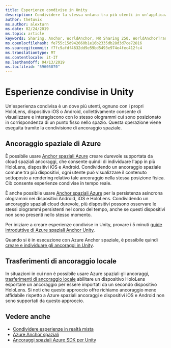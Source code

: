 ```yaml
---
title: Esperienze condivise in Unity
description: Condividere la stessa vntana tra più utenti in un'applicazione Unity.
author: thetuvix
ms.author: alexturn
ms.date: 02/24/2019
ms.topic: article
keywords: Sharing, Anchor, WorldAnchor, MR Sharing 250, WorldAnchorTransferBatch, SpatialPerception, Azure, Azure Spatial Anchors, ASA
ms.openlocfilehash: fe755c15d942660b1e16b2335db28d3d7ce72816
ms.sourcegitcommit: f7fc9afdf4632dd9e59bd5493e974e4fec412fc4
ms.translationtype: MT
ms.contentlocale: it-IT
ms.lasthandoff: 04/13/2019
ms.locfileid: "59605070"
---
```

# <a name="shared-experiences-in-unity"></a>Esperienze condivise in Unity

Un'esperienza condivisa è un dove più utenti, ognuno con i propri HoloLens, dispositivo iOS o Android, collettivamente consente di visualizzare e interagiscono con lo stesso ologrammi cui sono posizionato in corrispondenza di un punto fisso nello spazio. Questa operazione viene eseguita tramite la condivisione di ancoraggio spaziale.

## <a name="azure-spatial-anchors"></a>Ancoraggio spaziale di Azure

È possibile usare <a href="https://docs.microsoft.com/azure/spatial-anchors/overview" target="_blank">Anchor spaziali Azure</a> creare durevole supportata da cloud spaziali ancoraggi, che consente quindi di individuare l'app in più HoloLens, dispositivi iOS e Android.  Condividendo un ancoraggio spaziale comune tra più dispositivi, ogni utente può visualizzare il contenuto sottoposto a rendering relativo tale ancoraggio nella stessa posizione fisica.  Ciò consente esperienze condivise in tempo reale.

È anche possibile usare <a href="https://docs.microsoft.com/azure/spatial-anchors/overview" target="_blank">Anchor spaziali Azure</a> per la persistenza asincrona ologrammi nei dispositivi Android, iOS e HoloLens.  Condividendo un ancoraggio spaziali cloud durevole, più dispositivi possono osservare le stessi ologrammi persistenti nel corso del tempo, anche se questi dispositivi non sono presenti nello stesso momento.

Per iniziare a creare esperienze condivise in Unity, provare i 5 minuti <a href="https://docs.microsoft.com/azure/spatial-anchors/unity-overview" target="_blank">guide introduttive di Azure spaziali Anchor Unity</a>.

Quando si è in esecuzione con Azure Anchor spaziale, è possibile quindi <a href="https://docs.microsoft.com/azure/spatial-anchors/concepts/create-locate-anchors-unity" target="_blank">creare e individuare gli ancoraggi in Unity</a>.

## <a name="local-anchor-transfers"></a>Trasferimenti di ancoraggio locale

In situazioni in cui non è possibile usare Azure spaziali gli ancoraggi, [trasferimenti di ancoraggio locale](local-anchor-transfers-in-unity.md) abilitare un dispositivo HoloLens esportare un ancoraggio per essere importati da un secondo dispositivo HoloLens.  Si noti che questo approccio offre richiamo ancoraggio meno affidabile rispetto a Azure spaziali ancoraggi e dispositivi iOS e Android non sono supportati da questo approccio.

## <a name="see-also"></a>Vedere anche
* [Condividere esperienze in realtà mista](shared-experiences-in-mixed-reality.md)
* <a href="https://docs.microsoft.com/azure/spatial-anchors" target="_blank">Azure Anchor spaziali</a>
* <a href="https://docs.microsoft.com/dotnet/api/Microsoft.Azure.SpatialAnchors" target="_blank">Ancoraggi spaziali Azure SDK per Unity</a>